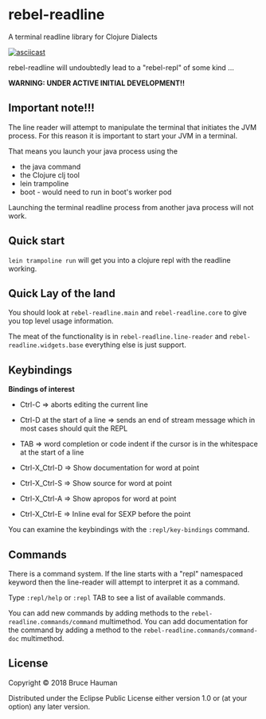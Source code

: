 # rebel-readline

A terminal readline library for Clojure Dialects

[![asciicast](https://asciinema.org/a/160597.png)](https://asciinema.org/a/160597)

rebel-readline will undoubtedly lead to a "rebel-repl" of some kind ...

**WARNING: UNDER ACTIVE INITIAL DEVELOPMENT!!**

## Important note!!! 

The line reader will attempt to manipulate the terminal that initiates
the JVM process. For this reason it is important to start your JVM in
a terminal.

That means you launch your java process using the

 * the java command
 * the Clojure clj tool
 * lein trampoline 
 * boot - would need to run in boot's worker pod

Launching the terminal readline process from another java process will not work.

## Quick start

`lein trampoline run` will get you into a clojure repl with the readline working.

## Quick Lay of the land

You should look at `rebel-readline.main` and `rebel-readline.core`
to give you top level usage information.

The meat of the functionality is in `rebel-readline.line-reader` and
`rebel-readline.widgets.base` everything else is just support.

## Keybindings

**Bindings of interest**

* Ctrl-C => aborts editing the current line
* Ctrl-D at the start of a line => sends an end of stream message
  which in most cases should quit the REPL

* TAB => word completion or code indent if the cursor is in the whitespace at the
  start of a line
* Ctrl-X_Ctrl-D => Show documentation for word at point
* Ctrl-X_Ctrl-S => Show source for word at point
* Ctrl-X_Ctrl-A => Show apropos for word at point
* Ctrl-X_Ctrl-E => Inline eval for SEXP before the point

You can examine the keybindings with the `:repl/key-bindings` command.

## Commands

There is a command system. If the line starts with a "repl" namespaced
keyword then the line-reader will attempt to interpret it as a command.

Type `:repl/help` or `:repl` TAB to see a list of available commands.

You can add new commands by adding methods to the
`rebel-readline.commands/command` multimethod. You can add
documentation for the command by adding a method to the
`rebel-readline.commands/command-doc` multimethod.

## License

Copyright © 2018 Bruce Hauman

Distributed under the Eclipse Public License either version 1.0 or (at
your option) any later version.
